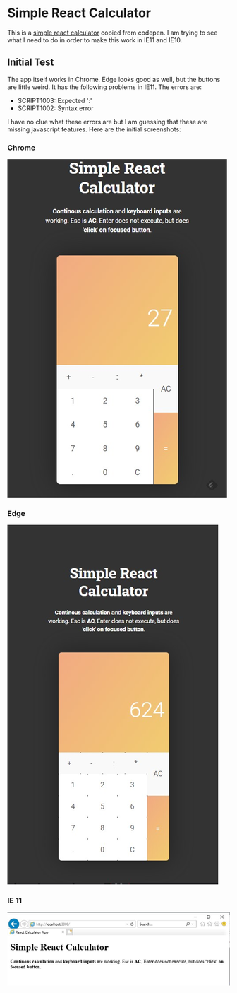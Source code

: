 # Simple React Calculator 

This is a [simple react calculator](https://codepen.io/ariksasmita/pen/yqqzZW) copied from codepen. I am trying to see what I need to do in order to make this work in IE11 and IE10. 

## Initial Test 

The app itself works in Chrome. Edge looks good as well, but the buttons are little weird. It has the following problems in IE11. The errors are: 

- SCRIPT1003: Expected ':' 
- SCRIPT1002: Syntax error

I have no clue what these errors are but I am guessing that these are missing javascript features. Here are the initial screenshots: 

### Chrome

![Chrome Initial](images/chrome_initial.jpg)

### Edge 
![Edge Initial](images/edge_initial.jpg)

### IE 11
![IE 11 Initial](images/ie11_initial.jpg)
